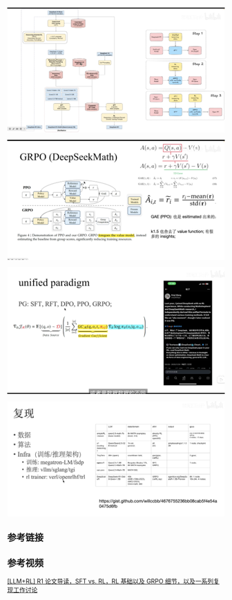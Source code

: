 


![1758078601658](image/deepseek/1758078601658.png)

![1758079061083](image/deepseek/1758079061083.png)

![1758079368359](image/deepseek/1758079368359.png)
 
![1758079429150](image/deepseek/1758079429150.png)


## 参考链接

## 参考视频

[[LLM+RL] R1 论文导读，SFT vs. RL，RL 基础以及 GRPO 细节，以及一系列复现工作讨论](https://www.bilibili.com/video/BV15yA3eWE5b/?spm_id_from=333.788.player.switch&vd_source=e93a4a5bbafd55034ada9970aedf668e)